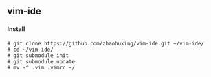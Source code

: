 ## vim-ide

#### Install

```
# git clone https://github.com/zhaohuxing/vim-ide.git ~/vim-ide/ 
# cd ~/vim-ide/
# git submodule init
# git submodule update
# mv -f .vim .vimrc ~/
```

